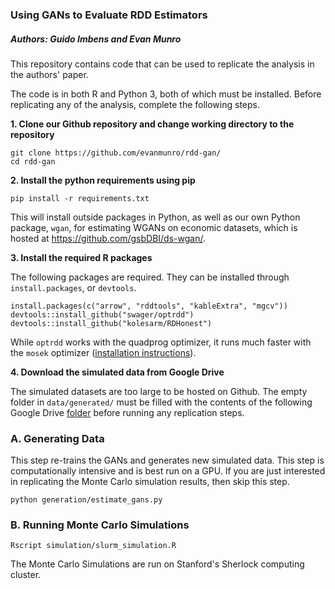 ### Using GANs to Evaluate RDD Estimators
##### Authors: Guido Imbens and Evan Munro

This repository contains code that can be used to replicate the analysis in the authors' paper.

The code is in both R and Python 3, both of which must be installed. Before replicating
any of the analysis, complete the following steps.

**1. Clone our Github repository and change working directory to the repository**
```
git clone https://github.com/evanmunro/rdd-gan/
cd rdd-gan
```

**2. Install the python requirements using pip**
```
pip install -r requirements.txt
```
This will install outside packages in Python, as well as our own Python package, `wgan`, for estimating WGANs on economic datasets, which is hosted at https://github.com/gsbDBI/ds-wgan/.

**3. Install the required R packages**

The following packages are required. They can be installed through `install.packages`, or `devtools`. 

```
install.packages(c("arrow", "rddtools", "kableExtra", "mgcv"))
devtools::install_github("swager/optrdd")
devtools::install_github("kolesarm/RDHonest")
```
While `optrdd` works with the quadprog optimizer, it runs much faster with the `mosek` optimizer ([installation instructions](https://github.com/swager/optrdd)).


**4. Download the simulated data from Google Drive**

The simulated datasets are too large to be hosted on Github. The empty folder in `data/generated/`
must be filled with the contents of the following Google Drive [folder]() before running any replication steps.

### A. Generating Data

This step re-trains the GANs and generates new simulated data. This step is computationally intensive and is best run on a GPU. If you are just interested in replicating the Monte Carlo simulation results, then skip this step.

```
python generation/estimate_gans.py
```

### B. Running Monte Carlo Simulations

```
Rscript simulation/slurm_simulation.R
```

The Monte Carlo Simulations are run on Stanford's Sherlock computing cluster.  

